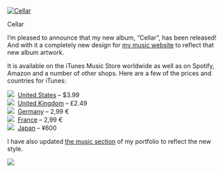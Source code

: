 [![Cellar](https://i0.wp.com/www.alexseifertmusic.com/images/albums/cellar1000.jpg?resize=500%2C500&ssl=1)](https://www.alexseifertmusic.com/)

Cellar

I’m pleased to announce that my new album, “Cellar”, has been released! And with it a completely new design for [my music website](https://www.alexseifertmusic.com/) to reflect that new album artwork.

It is available on the iTunes Music Store worldwide as well as on Spotify, Amazon and a number of other shops. Here are a few of the prices and countries for iTunes:

![](https://i0.wp.com/www.alexseifertmusic.com/images/us.png?ssl=1)  [United States](https://itunes.apple.com/us/album/cellar/id1087394929) – $3.99  
![](https://i0.wp.com/www.alexseifertmusic.com/images/gb.png?ssl=1)  [United Kingdom](https://itunes.apple.com/gb/album/album/cellar/id1087394929) – £2.49  
![](https://i0.wp.com/www.alexseifertmusic.com/images/de.png?ssl=1)  [Germany](https://itunes.apple.com/de/album/album/cellar/id1087394929) – 2,99 €  
![](https://i0.wp.com/www.alexseifertmusic.com/images/fr.png?ssl=1)  [France](https://itunes.apple.com/fr/album/album/cellar/id1087394929) – 2,99 €  
![](https://i0.wp.com/www.alexseifertmusic.com/images/jp.png?ssl=1)  [Japan](https://itunes.apple.com/jp/album/album/cellar/id1087394929) – ¥600

I have also updated [the music section](https://www.alexseifert.com/music/) of my portfolio to reflect the new style.

[![](https://www.alexseifertmusic.com/images/itunes.svg)](https://itunes.apple.com/gb/album/cellar/id1087394929)
